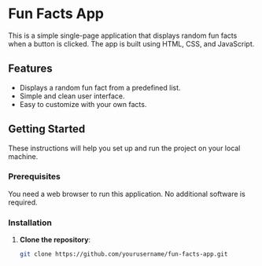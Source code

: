 # Fun Facts App

This is a simple single-page application that displays random fun facts when a button is clicked. The app is built using HTML, CSS, and JavaScript.

## Features

- Displays a random fun fact from a predefined list.
- Simple and clean user interface.
- Easy to customize with your own facts.

## Getting Started

These instructions will help you set up and run the project on your local machine.

### Prerequisites

You need a web browser to run this application. No additional software is required.

### Installation

1. **Clone the repository**:
   ```bash
   git clone https://github.com/yourusername/fun-facts-app.git
